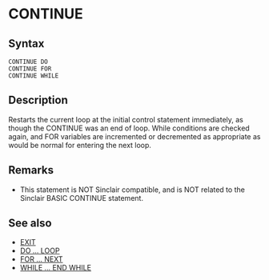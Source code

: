 # CONTINUE


## Syntax


```
CONTINUE DO
CONTINUE FOR
CONTINUE WHILE
```


## Description

Restarts the current loop at the initial control statement immediately, as though the CONTINUE was an end of loop. While conditions are checked again, and FOR variables are incremented or decremented as appropriate as would be normal for entering the next loop.

## Remarks

* This statement is NOT Sinclair compatible, and is NOT related to the Sinclair BASIC CONTINUE statement.

## See also

* [EXIT](exit.md)
* [DO ... LOOP](do.md)
* [FOR ... NEXT](for.md)
* [WHILE ... END WHILE](while.md)
